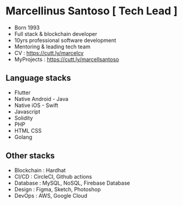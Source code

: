 # Marcellinus Santoso [ Tech Lead ]
- Born 1993
- Full stack & blockchain developer
- 10yrs professional software development
- Mentoring & leading tech team
- CV : https://cutt.ly/marcelcv
- MyProjects : https://cutt.ly/marcellsantoso

## Language stacks
- Flutter
- Native Android - Java
- Native iOS - Swift
- Javascript
- Solidity
- PHP
- HTML CSS
- Golang

## Other stacks
- Blockchain : Hardhat
- CI/CD : CircleCI, Github actions
- Database : MySQL, NoSQL, Firebase Database
- Design : Figma, Sketch, Photoshop
- DevOps : AWS, Google Cloud
